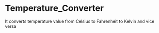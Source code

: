 # Temperature_Converter
It converts temperature value from Celsius to Fahrenheit to Kelvin and vice versa 
